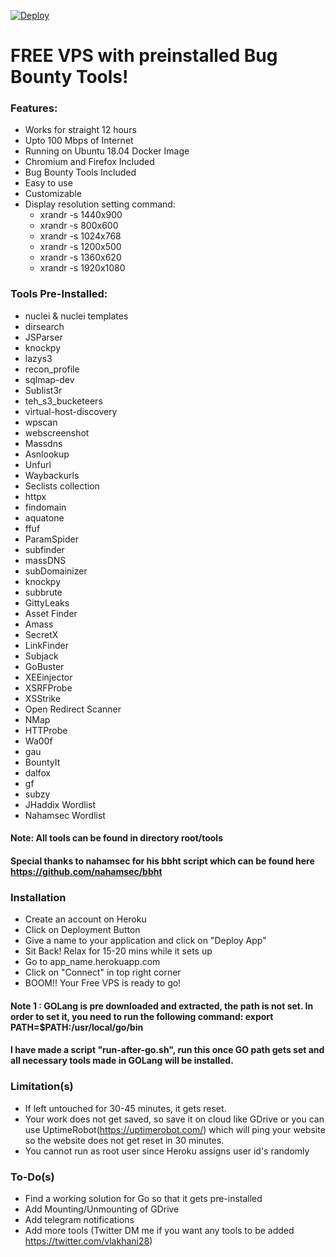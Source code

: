 [![Deploy](https://www.herokucdn.com/deploy/button.svg)](https://heroku.com/deploy)

# FREE VPS with preinstalled Bug Bounty Tools!

### Features:
  - Works for straight 12 hours
  - Upto 100 Mbps of Internet
  - Running on Ubuntu 18.04 Docker Image
  - Chromium and Firefox Included
  - Bug Bounty Tools Included
  - Easy to use
  - Customizable
  - Display resolution setting command:
      - xrandr -s 1440x900
      - xrandr -s 800x600
      - xrandr -s 1024x768
      - xrandr -s 1200x500
      - xrandr -s 1360x620     
      - xrandr -s 1920x1080
      
### Tools Pre-Installed:
- nuclei & nuclei templates
- dirsearch
- JSParser
- knockpy
- lazys3
- recon_profile
- sqlmap-dev
- Sublist3r
- teh_s3_bucketeers
- virtual-host-discovery
- wpscan
- webscreenshot
- Massdns
- Asnlookup
- Unfurl
- Waybackurls
- Seclists collection
- httpx
- findomain
- aquatone
- ffuf
- ParamSpider
- subfinder
- massDNS
- subDomainizer
- knockpy
- subbrute
- GittyLeaks
- Asset Finder
- Amass
- SecretX
- LinkFinder
- Subjack
- GoBuster
- XEEinjector
- XSRFProbe
- XSStrike
- Open Redirect Scanner
- NMap
- HTTProbe
- Wa00f
- gau
- BountyIt
- dalfox
- gf
- subzy
- JHaddix Wordlist
- Nahamsec Wordlist

#### Note: All tools can be found in directory root/tools
#### Special thanks to nahamsec for his bbht script which can be found here https://github.com/nahamsec/bbht

### Installation
- Create an account on Heroku
- Click on Deployment Button
- Give a name to your application and click on "Deploy App"
- Sit Back! Relax for 15-20 mins while it sets up
- Go to app_name.herokuapp.com
- Click on "Connect" in top right corner
- BOOM!! Your Free VPS is ready to go!



#### Note 1 : GOLang is pre downloaded and extracted, the path is not set. In order to set it, you need to run the following command: export PATH=$PATH:/usr/local/go/bin
#### I have made a script "run-after-go.sh", run this once GO path gets set and all necessary tools made in GOLang will be installed.



### Limitation(s)
- If left untouched for 30-45 minutes, it gets reset. 
- Your work does not get saved, so save it on cloud like GDrive or you can use UptimeRobot(https://uptimerobot.com/) which will ping your website so the website does not get reset in 30 minutes.
- You cannot run as root user since Heroku assigns user id's randomly

### To-Do(s)
- Find a working solution for Go so that it gets pre-installed
- Add Mounting/Unmounting of GDrive 
- Add telegram notifications
- Add more tools (Twitter DM me if you want any tools to be added https://twitter.com/vlakhani28)

